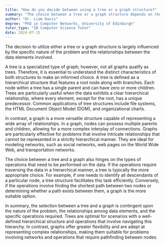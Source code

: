 ```yaml
---
title: "How do you decide between using a tree or a graph structure?"
summary: "The choice between a tree or a graph structure depends on the nature of the problem and the relationships between data elements."
author: "Dr. Liam Davis"
degree: "PhD in Computer Networks, University of Edinburgh"
tutor_type: "IB Computer Science Tutor"
date: 2024-07-15
---
```


The decision to utilize either a tree or a graph structure is largely influenced by the specific nature of the problem and the relationships between the data elements involved.

A tree is a specialized type of graph; however, not all graphs qualify as trees. Therefore, it is essential to understand the distinct characteristics of both structures to make an informed choice. A tree is defined as a hierarchical structure that features a root node along with branches. Each node within a tree has a single parent and can have zero or more children. Trees are particularly useful when the data exhibits a clear hierarchical relationship, where every element, except for the root, has a unique predecessor. Common applications of tree structures include file systems, the HTML Document Object Model (DOM), and organizational charts.

In contrast, a graph is a more versatile structure capable of representing a wide array of relationships. In a graph, nodes can possess multiple parents and children, allowing for a more complex interplay of connections. Graphs are particularly effective for problems that involve intricate relationships that cannot be represented in a strictly hierarchical manner. They are ideal for modeling networks, such as social networks, web pages on the World Wide Web, and transportation networks.

The choice between a tree and a graph also hinges on the types of operations that need to be performed on the data. If the operations require traversing the data in a hierarchical manner, a tree is typically the more appropriate choice. For example, if one needs to identify all descendants of a particular node, a tree structure facilitates this task efficiently. Conversely, if the operations involve finding the shortest path between two nodes or determining whether a path exists between them, a graph is the more suitable option.

In summary, the selection between a tree and a graph is contingent upon the nature of the problem, the relationships among data elements, and the specific operations required. Trees are optimal for scenarios with a well-defined hierarchical structure and operations that involve navigating this hierarchy. In contrast, graphs offer greater flexibility and are adept at representing complex relationships, making them suitable for problems involving networks and operations that require pathfinding between nodes.
    